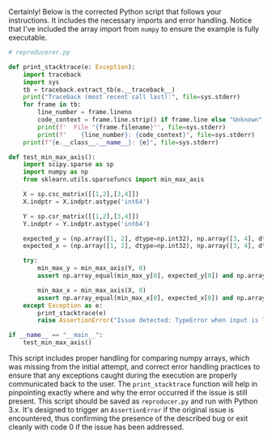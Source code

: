 Certainly! Below is the corrected Python script that follows your instructions. It includes the necessary imports and error handling. Notice that I've included the array import from `numpy` to ensure the example is fully executable.

```python
# reproducerer.py

def print_stacktrace(e: Exception):
    import traceback
    import sys
    tb = traceback.extract_tb(e.__traceback__)
    print("Traceback (most recent call last):", file=sys.stderr)
    for frame in tb:
        line_number = frame.lineno
        code_context = frame.line.strip() if frame.line else "Unknown"
        print(f'  File "{frame.filename}"', file=sys.stderr)
        print(f"    {line_number}: {code_context}", file=sys.stderr)
    print(f"{e.__class__.__name__}: {e}", file=sys.stderr)

def test_min_max_axis():
    import scipy.sparse as sp
    import numpy as np
    from sklearn.utils.sparsefuncs import min_max_axis

    X = sp.csc_matrix([[1,2],[3,4]])
    X.indptr = X.indptr.astype('int64')

    Y = sp.csr_matrix([[1,2],[3,4]])
    Y.indptr = Y.indptr.astype('int64')

    expected_y = (np.array([1, 2], dtype=np.int32), np.array([3, 4], dtype=np.int32))
    expected_x = (np.array([1, 2], dtype=np.int32), np.array([3, 4], dtype=np.int32))

    try:
        min_max_y = min_max_axis(Y, 0)
        assert np.array_equal(min_max_y[0], expected_y[0]) and np.array_equal(min_max_y[1], expected_y[1]), "Mismatch in CSR matrix min and max values."

        min_max_x = min_max_axis(X, 0)
        assert np.array_equal(min_max_x[0], expected_x[0]) and np.array_equal(min_max_x[1], expected_x[1]), "Mismatch in CSC matrix min and max values."
    except Exception as e:
        print_stacktrace(e)
        raise AssertionError("Issue detected: TypeError when input is large csc matrix on 32 bit Windows.") from e

if __name__ == "__main__":
    test_min_max_axis()
```

This script includes proper handling for comparing numpy arrays, which was missing from the initial attempt, and correct error handling practices to ensure that any exceptions caught during the execution are properly communicated back to the user. The `print_stacktrace` function will help in pinpointing exactly where and why the error occurred if the issue is still present. This script should be saved as `reproducer.py` and run with Python 3.x. It's designed to trigger an `AssertionError` if the original issue is encountered, thus confirming the presence of the described bug or exit cleanly with code 0 if the issue has been addressed.